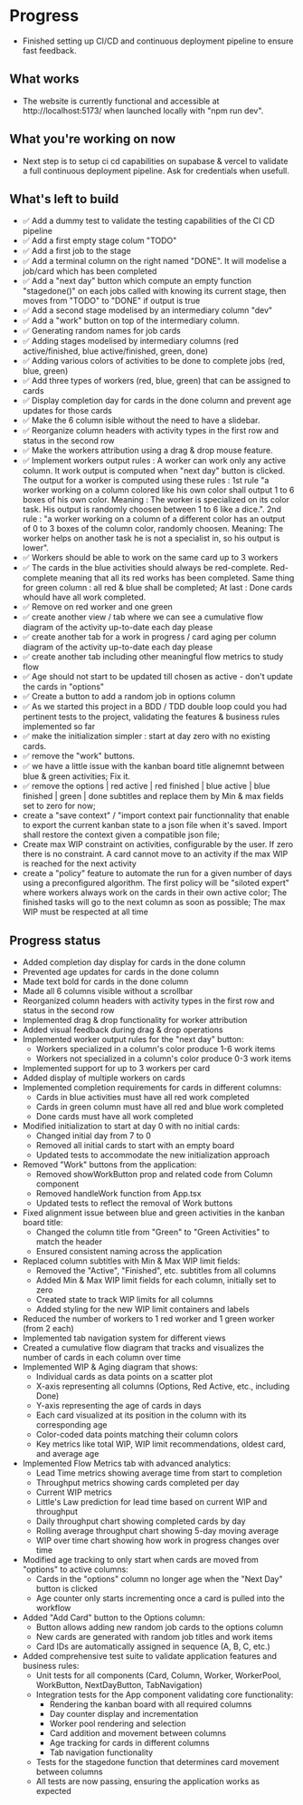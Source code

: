 # Progress

- Finished setting up CI/CD and continuous deployment pipeline to ensure fast feedback.
## What works
- The website is currently functional and accessible at http://localhost:5173/ when launched locally with "npm run dev".

## What you're working on now
- Next step is to setup ci cd capabilities on supabase & vercel to validate a full continuous deployment pipeline. Ask for credentials when usefull.

## What's left to build
- ✅ Add a dummy test to validate the testing capabilities of the CI CD pipeline
- ✅ Add a first empty stage colum "TODO"
- ✅ Add a first job to the stage
- ✅ Add a terminal column on the right named "DONE". It will modelise a job/card which has been completed 
- ✅ Add a "next day" button which compute an empty function "stagedone()" on each jobs called with knowing its current stage, then moves from "TODO" to "DONE" if output is true
- ✅ Add a second stage modelised by an intermediary column "dev"
- ✅ Add a "work" button on top of the intermediary column.
- ✅ Generating random names for job cards
- ✅ Adding stages modelised by intermediary columns (red active/finished, blue active/finished, green, done)
- ✅ Adding various colors of activities to be done to complete jobs (red, blue, green)
- ✅ Add three types of workers (red, blue, green) that can be assigned to cards
- ✅ Display completion day for cards in the done column and prevent age updates for those cards
- ✅ Make the 6 column isible without the need to have a slidebar. 
- ✅ Reorganize column headers with activity types in the first row and status in the second row
- ✅ Make the workers attribution using a drag & drop mouse feature. 
- ✅ Implement workers output rules : A worker can work only any active column. It work output is computed when "next day" button is clicked. The output for a worker is computed using these rules : 1st rule "a worker working on a column colored like his own color shall output 1 to 6 boxes of his own color. Meaning : The worker is specialized on its color task. His output is randomly choosen between 1 to 6 like a dice.". 2nd rule : "a worker working on a column of a different color has an output of 0 to 3 boxes of the column color, randomly choosen. Meaning: The worker helps on another task he is not a specialist in, so his output is lower". 
- ✅ Workers should be able to work on the same card up to 3 workers
- ✅ The cards in the blue activities should always be red-complete. Red-complete meaning that all its red works has been completed. Same thing for green column : all red & blue shall be completed; At last : Done cards whould have all work completed.
- ✅ Remove on red worker and one green
- ✅ create another view / tab where we can see a cumulative flow diagram of the activity up-to-date each day please
- ✅ create another tab for a work in progress / card aging per column diagram of the activity up-to-date each day please
- ✅ create another tab including other meaningful flow metrics to study flow
- ✅ Age should not start to be updated till chosen as active - don't update the cards in "options"
- ✅ Create a button to add a random job in options column
- ✅ As we started this project in a BDD / TDD double loop could you had pertinent tests to the project, validating the features & business rules implemented so far
- ✅ make the initialization simpler : start at day zero with no existing cards.
- ✅ remove the "work" buttons.
- ✅ we have a little issue with the kanban board title alignemnt between blue & green activities; Fix it. 
- ✅ remove the options | red active | red finished | blue active | blue  finished | green | done subtitles and replace them by Min & max fields set to zero for now; 
- create a "save context" / "import context pair functionnality that enable to export the current kanban state to a json file when it's saved. Import shall restore the context given a compatible json file; 
- Create max WIP constraint on activities, configurable by the user. If zero there is no constraint. A card cannot move to an activity if the max WIP is reached for the next activity
- create a "policy" feature to automate the run for a given number of days using a preconfigured algorithm. The first policy will be "siloted expert" where workers always work on the cards in their own active color; The finished tasks will go to the next column as soon as possible; The max WIP must be respected at all time


## Progress status
- Added completion day display for cards in the done column
- Prevented age updates for cards in the done column
- Made text bold for cards in the done column
- Made all 6 columns visible without a scrollbar
- Reorganized column headers with activity types in the first row and status in the second row
- Implemented drag & drop functionality for worker attribution
- Added visual feedback during drag & drop operations
- Implemented worker output rules for the "next day" button:
  - Workers specialized in a column's color produce 1-6 work items
  - Workers not specialized in a column's color produce 0-3 work items
- Implemented support for up to 3 workers per card
- Added display of multiple workers on cards
- Implemented completion requirements for cards in different columns:
  - Cards in blue activities must have all red work completed
  - Cards in green column must have all red and blue work completed
  - Done cards must have all work completed
- Modified initialization to start at day 0 with no initial cards:
  - Changed initial day from 7 to 0
  - Removed all initial cards to start with an empty board
  - Updated tests to accommodate the new initialization approach
- Removed "Work" buttons from the application:
  - Removed showWorkButton prop and related code from Column component
  - Removed handleWork function from App.tsx
  - Updated tests to reflect the removal of Work buttons
- Fixed alignment issue between blue and green activities in the kanban board title:
  - Changed the column title from "Green" to "Green Activities" to match the header
  - Ensured consistent naming across the application
- Replaced column subtitles with Min & Max WIP limit fields:
  - Removed the "Active", "Finished", etc. subtitles from all columns
  - Added Min & Max WIP limit fields for each column, initially set to zero
  - Created state to track WIP limits for all columns
  - Added styling for the new WIP limit containers and labels
- Reduced the number of workers to 1 red worker and 1 green worker (from 2 each)
- Implemented tab navigation system for different views
- Created a cumulative flow diagram that tracks and visualizes the number of cards in each column over time
- Implemented WIP & Aging diagram that shows:
  - Individual cards as data points on a scatter plot
  - X-axis representing all columns (Options, Red Active, etc., including Done)
  - Y-axis representing the age of cards in days
  - Each card visualized at its position in the column with its corresponding age
  - Color-coded data points matching their column colors
  - Key metrics like total WIP, WIP limit recommendations, oldest card, and average age
- Implemented Flow Metrics tab with advanced analytics:
  - Lead Time metrics showing average time from start to completion
  - Throughput metrics showing cards completed per day
  - Current WIP metrics
  - Little's Law prediction for lead time based on current WIP and throughput
  - Daily throughput chart showing completed cards by day
  - Rolling average throughput chart showing 5-day moving average
  - WIP over time chart showing how work in progress changes over time
- Modified age tracking to only start when cards are moved from "options" to active columns:
  - Cards in the "options" column no longer age when the "Next Day" button is clicked
  - Age counter only starts incrementing once a card is pulled into the workflow
- Added "Add Card" button to the Options column:
  - Button allows adding new random job cards to the options column
  - New cards are generated with random job titles and work items
  - Card IDs are automatically assigned in sequence (A, B, C, etc.)
- Added comprehensive test suite to validate application features and business rules:
  - Unit tests for all components (Card, Column, Worker, WorkerPool, WorkButton, NextDayButton, TabNavigation)
  - Integration tests for the App component validating core functionality:
    - Rendering the kanban board with all required columns
    - Day counter display and incrementation
    - Worker pool rendering and selection
    - Card addition and movement between columns
    - Age tracking for cards in different columns
    - Tab navigation functionality
  - Tests for the stagedone function that determines card movement between columns
  - All tests are now passing, ensuring the application works as expected
